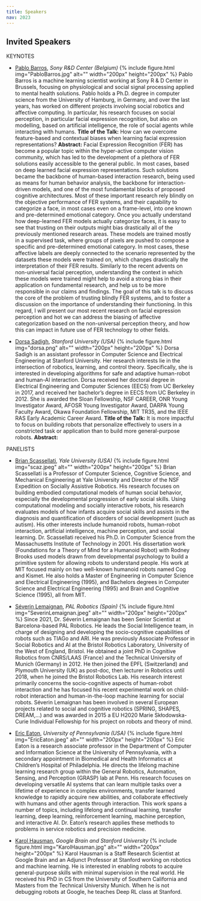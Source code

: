 ```yaml
---
title: Speakers
nav: 2023
---
```


## Invited Speakers

<div class="id-pics" markdown="1">

KEYNOTES

- [Pablo Barros](http://pablobarros.net/), *Sony R&D Center (Belgium)*
{% include figure.html img="PabloBarros.jpg" alt="" width="200px" height="200px" %}
Pablo Barros is a machine learning scientist working at Sony R & D Center in Brussels, focusing on physiological and social signal processing applied to mental health solutions. Pablo holds a Ph.D. degree in computer science from the University of Hamburg, in Germany, and over the last years, has worked on different projects involving social robotics and affective computing. In particular, his research focuses on social perception, in particular facial expression recognition, but also on modelling, based on artificial intelligence, the role of social agents while interacting with humans.
**Title of the Talk:** How can we overcome feature-based and contextual biases when learning facial expression representations?
**Abstract:** Facial Expression Recognition (FER) has become a popular topic within the hyper-active computer vision community, which has led to the development of a plethora of FER solutions easily accessible to the general public. In most cases, based on deep learned facial expression representations. Such solutions became the backbone of human-based interaction research, being used as means for human behavior analysis, the backbone for interaction-driven models, and one of the most fundamental blocks of proposed cognitive architectures. Most of these important research rely blindly on the objective performance of FER systems, and their capability to categorize a face, in most cases even on a frame-level, into one known and pre-determined emotional category. Once you actually understand how deep-learned FER models actually categorize faces, it is easy to see that trusting on their outputs might bias drastically all of the previously mentioned research areas. These models are trained mostly in a supervised task, where groups of pixels are pushed to compose a specific and pre-determined emotional category. In most cases, these affective labels are deeply connected to the scenario represented by the datasets these models were trained on, which changes drastically the interpretation of their FER results. Similarly to the recent advents on non-universal facial perception, understanding the context in which these models were trained might help to avoid a strong bias in their application on fundamental research, and help us to be more responsible in our claims and findings. The goal of this talk is to discuss the core of the problem of trusting blindly FER systems, and to foster a discussion on the importance of understanding their functioning. In this regard, I will present our most recent research on facial expression perception and hot we can address the biasing of affective categorization based on the non-universal perception theory, and how this can impact in future use of FER technology to other fields.   
 

- [Dorsa Sadigh](https://dorsa.fyi/), *Stanford University (USA)*
{% include figure.html img="dorsa.png" alt="" width="200px" height="200px" %}
Dorsa Sadigh is an assistant professor in Computer Science and Electrical Engineering at Stanford University.  Her research interests lie in the intersection of robotics, learning, and control theory. Specifically, she is interested in developing algorithms for safe and adaptive human-robot and human-AI interaction. Dorsa received her doctoral degree in Electrical Engineering and Computer Sciences (EECS) from UC Berkeley in 2017, and received her bachelor’s degree in EECS from UC Berkeley in 2012.  She is awarded the Sloan Fellowship, NSF CAREER, ONR Young Investigator Award, AFOSR Young Investigator Award, DARPA Young Faculty Award, Okawa Foundation Fellowship, MIT TR35, and the IEEE RAS Early Academic Career Award.
**Title of the Talk:** It is more impactful to focus on building robots that personalize effectively to users in a constricted task or application than to build more general-purpose robots.
**Abstract:** 

                
PANELISTS

- [Brian Scassellati](http://cs-www.cs.yale.edu/homes/scaz/), *Yale University (USA)*
{% include figure.html img="scaz.jpeg" alt="" width="200px" height="200px" %}
Brian Scassellati is a Professor of Computer Science, Cognitive Science, and Mechanical Engineering at Yale University and Director of the NSF Expedition on Socially Assistive Robotics. His research focuses on building embodied computational models of human social behavior, especially the developmental progression of early social skills. Using computational modeling and socially interactive robots, his research evaluates models of how infants acquire social skills and assists in the diagnosis and quantification of disorders of social development (such as autism). His other interests include humanoid robots, human-robot interaction, artificial intelligence, machine perception, and social learning. Dr. Scassellati received his Ph.D. in Computer Science from the Massachusetts Institute of Technology in 2001. His dissertation work (Foundations for a Theory of Mind for a Humanoid Robot) with Rodney Brooks used models drawn from developmental psychology to build a primitive system for allowing robots to understand people. His work at MIT focused mainly on two well-known humanoid robots named Cog and Kismet. He also holds a Master of Engineering in Computer Science and Electrical Engineering (1995), and Bachelors degrees in Computer Science and Electrical Engineering (1995) and Brain and Cognitive Science (1995), all from MIT.

- [Séverin Lemaignan](https://academia.skadge.org/), *PAL Robotics (Spain)*
{% include figure.html img="SeverinLemaignan.jpeg" alt="" width="200px" height="200px" %}
Since 2021, Dr. Séverin Lemaignan has been Senior Scientist at Barcelona-based PAL Robotics. He leads the Social Intelligence team, in charge of designing and developing the socio-cognitive capabilities of robots such as TIAGo and ARI. He was previously Associate Professor in Social Robotics and AI at the Bristol Robotics Laboratory, University of the West of England, Bristol. He obtained a joint PhD in Cognitive Robotics from CNRS/LAAS (France) and the Technical University of Munich (Germany) in 2012. He then joined the EPFL (Switzerland) and Plymouth University (UK) as post-doc, then lecturer in Robotics until 2018, when he joined the Bristol Robotics Lab. His research interest primarily concerns the socio-cognitive aspects of human-robot interaction and he has focused his recent experimental work on child-robot interaction and human-in-the-loop machine learning for social robots. Séverin Lemaignan has been involved in several European projects related to social and cognitive robotics (SPRING, SHAPES, DREAM,…) and was awarded in 2015 a EU H2020 Marie Skłodowska-Curie Individual Fellowship for his project on robots and theory of mind.

- [Eric Eaton](https://www.seas.upenn.edu/~eeaton/), *University of Pennsylvania (USA)*
{% include figure.html img="EricEaton.jpeg" alt="" width="200px" height="200px" %}
Eric Eaton is a research associate professor in the Department of Computer and Information Science at the University of Pennsylvania, with a secondary appointment in Biomedical and Health Informatics at Children’s Hospital of Philadelphia. He directs the lifelong machine learning research group within the General Robotics, Automation, Sensing, and Perception (GRASP) lab at Penn. His research focuses on developing versatile AI systems that can learn multiple tasks over a lifetime of experience in complex environments, transfer learned knowledge to rapidly acquire new abilities, and collaborate effectively with humans and other agents through interaction. This work spans a number of topics, including lifelong and continual learning, transfer learning, deep learning, reinforcement learning, machine perception, and interactive AI.  Dr. Eaton’s research applies these methods to problems in service robotics and precision medicine.

- [Karol Hausman](https://karolhausman.github.io/), *Google Brain and Stanford University*
{% include figure.html img="KarolHausman.jpg" alt="" width="200px" height="200px" %}
Karol Hausman is a Staff Research Scientist at Google Brain and an Adjunct Professor at Stanford working on robotics and machine learning. He is interested in enabling robots to acquire general-purpose skills with minimal supervision in the real world. He received his PhD in CS from the University of Southern California and Masters from the Technical University Munich. When he is not debugging robots at Google, he teaches Deep RL class at Stanford.

</div>
